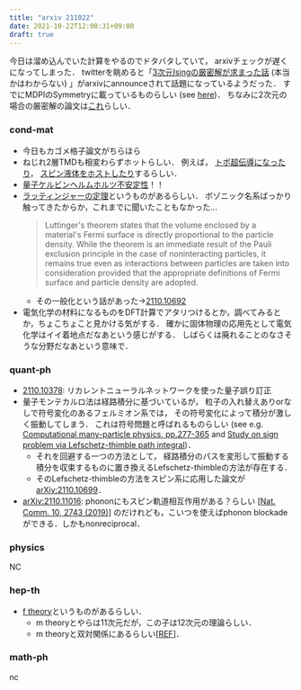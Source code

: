 ```yaml
---
title: "arxiv 211022"
date: 2021-10-22T12:00:31+09:00
draft: true
---
```



今日は溜め込んでいた計算をやるのでドタバタしていて，
arxivチェックが遅くになってしまった．
twitterを眺めると「[3次元Isingの厳密解が求まった話](https://arxiv.org/abs/2110.11233)
(本当かはわからない) 」がarxivにannounceされて話題になっているようだった．
すでにMDPIのSymmetryに載っているものらしい
(see [here](https://www.mdpi.com/2073-8994/13/10/1837))．
ちなみに2次元の場合の厳密解の論文は[これ](https://www.nims.go.jp/cmsc/fps1/ryo_tamura/tamura-thesis.pdf)らしい．

### cond-mat
- 今日もカゴメ格子論文がちらほら
- ねじれ2層TMDも相変わらずホットらしい．
  例えば，
  [トポ超伝導になったり](https://arxiv.org/abs/2110.10172)，
  [スピン液体をホストしたり](https://arxiv.org/abs/2110.10179)するらしい．
- [量子ケルビンヘルムホルツ不安定性](https://arxiv.org/abs/2110.10588)！！
- [ラッティンジャーの定理]()というものがあるらしい．
  ボゾニック名系ばっかり触ってきたからか，これまでに聞いたこともなかった...
  > Luttinger's theorem states that the volume enclosed by a material's Fermi surface is directly proportional to the particle density. 
  > While the theorem is an immediate result of the Pauli exclusion principle in the case of noninteracting particles, it remains true even as interactions between particles are taken into consideration provided that the appropriate definitions of Fermi surface and particle density are adopted.
  - その一般化という話があった→[2110.10692](https://arxiv.org/abs/2110.10692)
- 電気化学の材料になるものをDFT計算でアタリつけるとか，調べてみるとか，ちょこちょこと見かける気がする．
  確かに固体物理の応用先として電気化学はイイ着地点だなあという感じがする．
  しばらくは廃れることのなさそうな分野だなあという意味で．


### quant-ph
- [2110.10378](https://arxiv.org/abs/2110.10378): リカレントニューラルネットワークを使った量子誤り訂正
- 量子モンテカルロ法は経路積分に基づいているが，
  粒子の入れ替えありorなしで符号変化のあるフェルミオン系では，
  その符号変化によって積分が激しく振動してしまう．
  これは符号問題と呼ばれるものらしい
  (see e.g. 
  [Computational many-particle physics, pp.277-365](https://link.springer.com/chapter/10.1007/978-3-540-74686-7_10)
  and 
  [Study on sign problem via Lefschetz-thimble path integral](https://ribf.riken.jp/~tanizaki/thesis/yuya_phd.pdf))．
  - それを回避する一つの方法として，
  経路積分のパスを変形して振動する積分を収束するものに置き換えるLefschetz-thimbleの方法が存在する．
  - そのLefschetz-thimbleの方法をスピン系に応用した論文が[arXiv:2110.10699](https://arxiv.org/abs/2110.10699)．
- [arXiv:2110.11016](https://arxiv.org/abs/2110.11016):
phononにもスピン軌道相互作用がある？らしい
  [[Nat. Comm. 10, 2743 (2019)](https://www.nature.com/articles/s41467-019-10852-3)]
  のだけれども，こいつを使えばphonon blockadeができる．しかもnonreciprocal．


### physics
NC


### hep-th
- [f theory](https://en.wikipedia.org/wiki/F-theory)というものがあるらしい．
  - m theoryとやらは11次元だが，この子は12次元の理論らしい．
  - m theoryと双対関係にあるらしい[[REF](https://ncatlab.org/nlab/show/duality+between+M-theory+and+F-theory)]．


### math-ph
nc

